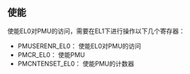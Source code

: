



## 使能
使能EL0对PMU的访问，需要在EL1下进行操作以下几个寄存器：
- PMUSERENR_EL0： 使能EL0对PMU的访问
- PMCR_EL0： 使能PMU
- PMCNTENSET_EL0： 使能PMU的计数器